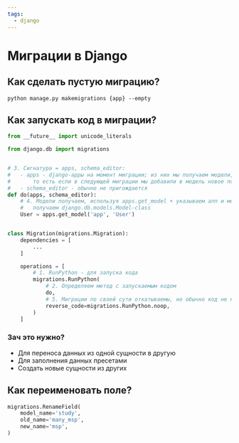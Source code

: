 ```yaml
---
tags:
  - django
---
```



# Миграции в Django

## Как сделать пустую миграцию?

```shell
python manage.py makemigrations {app} --empty
```

## Как запускать код в миграции?

```python
from __future__ import unicode_literals

from django.db import migrations


# 3. Сигнатура = apps, schema_editor:
#   - apps - django-appы на момент миграции; из них мы получаем модели, актуальные на момент миграции; 
#       то есть если в следующей миграции мы добавили в модель новое поле, то в рамках этой миграции нового поля еще нет
#   - schema_editor - обычно не пригождается
def do(apps, schema_editor):
    # 4. Модели получаем, используя apps.get_model + указываем апп и модель - 
    #   получаем django.db.models.Model-class
    User = apps.get_model('app', 'User')


class Migration(migrations.Migration):
    dependencies = [
        ...
    ]

    operations = [
        # 1. RunPython - для запуска кода
        migrations.RunPython(
            # 2. Определяем метод с запускаемым кодом
            do,
            # 5. Миграции по своей сути откатываемы, но обычно код не нужно откатывать, поэтому используем noop
            reverse_code=migrations.RunPython.noop,
        )
    ]
```

### Зач это нужно?

- Для переноса данных из одной сущности в другую
- Для заполнения данных пресетами
- Создать новые сущности из других

## Как переименовать поле?

```python
migrations.RenameField(
    model_name='study',
    old_name='many_msp',
    new_name='msp',
)
```